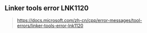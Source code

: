## Linker tools error LNK1120
> https://docs.microsoft.com/zh-cn/cpp/error-messages/tool-errors/linker-tools-error-lnk1120
